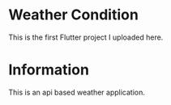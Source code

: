 # Weather Condition

This is the first Flutter project I uploaded here.

# Information

This is an api based weather application.

